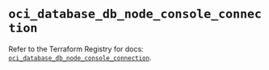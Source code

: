 # `oci_database_db_node_console_connection`

Refer to the Terraform Registry for docs: [`oci_database_db_node_console_connection`](https://registry.terraform.io/providers/hashicorp/oci/7.19.0/docs/resources/database_db_node_console_connection).
